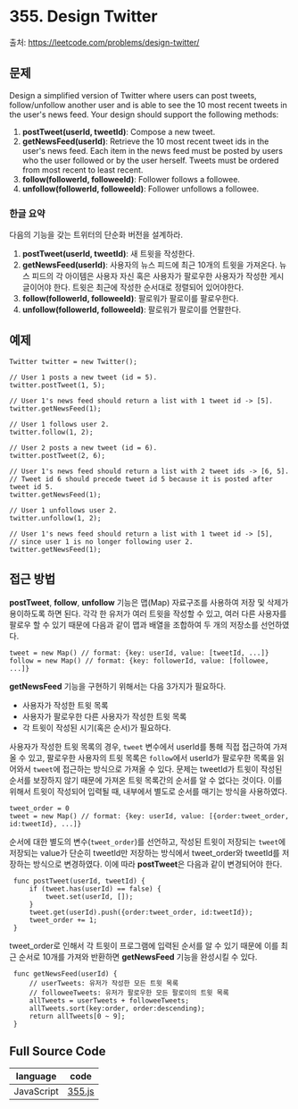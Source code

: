# 355. Design Twitter
출처: https://leetcode.com/problems/design-twitter/

## 문제

Design a simplified version of Twitter where users can post tweets, follow/unfollow another user and is able to see the 10 most recent tweets in the user's news feed. Your design should support the following methods:

1.  **postTweet(userId, tweetId)**: Compose a new tweet.
2.  **getNewsFeed(userId)**: Retrieve the 10 most recent tweet ids in the user's news feed. Each item in the news feed must be posted by users who the user followed or by the user herself. Tweets must be ordered from most recent to least recent.
3.  **follow(followerId, followeeId)**: Follower follows a followee.
4.  **unfollow(followerId, followeeId)**: Follower unfollows a followee.

### 한글 요약 

다음의 기능을 갖는 트위터의 단순화 버전을 설계하라.
1. **postTweet(userId, tweetId)**: 새 트윗을 작성한다.
2. **getNewsFeed(userId)**:  사용자의 뉴스 피드에 최근 10개의 트윗을 가져온다. 뉴스 피드의 각 아이템은 사용자 자신 혹은 사용자가 팔로우한 사용자가 작성한 게시글이어야 한다. 트윗은 최근에 작성한 순서대로 정렬되어 있어야한다.
3. **follow(followerId, followeeId)**: 팔로워가 팔로이를 팔로우한다.
4. **unfollow(followerId, followeeId)**: 팔로워가 팔로이를 언팔한다.

## 예제

```
Twitter twitter = new Twitter();

// User 1 posts a new tweet (id = 5).
twitter.postTweet(1, 5);

// User 1's news feed should return a list with 1 tweet id -> [5].
twitter.getNewsFeed(1);

// User 1 follows user 2.
twitter.follow(1, 2);

// User 2 posts a new tweet (id = 6).
twitter.postTweet(2, 6);

// User 1's news feed should return a list with 2 tweet ids -> [6, 5].
// Tweet id 6 should precede tweet id 5 because it is posted after tweet id 5.
twitter.getNewsFeed(1);

// User 1 unfollows user 2.
twitter.unfollow(1, 2);

// User 1's news feed should return a list with 1 tweet id -> [5],
// since user 1 is no longer following user 2.
twitter.getNewsFeed(1);
```

## 접근 방법

**postTweet**, **follow**, **unfollow** 기능은 맵(Map) 자료구조를 사용하여 저장 및 삭제가 용이하도록 하면 된다. 각각 한 유저가 여러 트윗을 작성할 수 있고, 여러 다른 사용자를 팔로우 할 수 있기 때문에 다음과 같이 맵과 배열을 조합하여 두 개의 저장소를 선언하였다.
```
tweet = new Map() // format: {key: userId, value: [tweetId, ...]}
follow = new Map() // format: {key: followerId, value: [followee, ...]}
```

**getNewsFeed** 기능을 구현하기 위해서는 다음 3가지가 필요하다.
- 사용자가 작성한 트윗 목록
- 사용자가 팔로우한 다른 사용자가 작성한 트윗 목록
- 각 트윗이 작성된 시기(혹은 순서)가 필요하다.

사용자가 작성한 트윗 목록의 경우, `tweet` 변수에서 userId를 통해 직접 접근하여 가져올 수 있고, 팔로우한 사용자의 트윗 목록은 `follow`에서 userId가 팔로우한 목록을 읽어와서 `tweet`에 접근하는 방식으로 가져올 수 있다. 문제는 tweetId가 트윗이 작성된 순서를 보장하지 않기 때문에 가져온 트윗 목록간의 순서를 알 수 없다는 것이다. 이를 위해서 트윗이 작성되어 입력될 때, 내부에서 별도로 순서를 매기는 방식을 사용하였다.

```
tweet_order = 0
tweet = new Map() // format: {key: userId, value: [{order:tweet_order, id:tweetId}, ...]}
```
 순서에 대한 별도의 변수(`tweet_order`)를 선언하고, 작성된 트윗이 저장되는 `tweet`에 저장되는 value가 단순히 tweetId만 저장하는 방식에서 tweet_order와 tweetId를 저장하는 방식으로 변경하였다. 이에 따라 **postTweet**은 다음과 같이 변경되어야 한다.
```
 func postTweet(userId, tweetId) {
	 if (tweet.has(userId) == false) {
		 tweet.set(userId, []);
	 }
	 tweet.get(userId).push({order:tweet_order, id:tweetId});
	 tweet_order += 1;
 }
```
 
 tweet_order로 인해서 각 트윗이 프로그램에 입력된 순서를 알 수 있기 때문에 이를 최근 순서로 10개를 가져와 반환하면 **getNewsFeed** 기능을 완성시킬 수 있다.
```
 func getNewsFeed(userId) {
	 // userTweets: 유저가 작성한 모든 트윗 목록
	 // followeeTweets: 유저가 팔로우한 모든 팔로이의 트윗 목록
	 allTweets = userTweets + followeeTweets;
	 allTweets.sort(key:order, order:descending);
	 return allTweets[0 ~ 9];
 }
```

## Full Source Code

|language|code|
|-|-
|JavaScript|[355.js](https://github.com/opwe37/Algorithm-Study/blob/master/LeetCode/src/355.js)|
